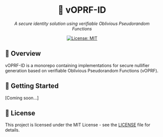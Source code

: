 <div align="center">

# 🔐 vOPRF-ID

*A secure identity solution using verifiable Oblivious Pseudorandom Functions*

[![License: MIT](https://img.shields.io/badge/License-MIT-blue.svg)](https://opensource.org/licenses/MIT)

</div>

## 📝 Overview

vOPRF-ID is a monorepo containing implementations for secure nullifier generation based on verifiable Oblivious Pseudorandom Functions (vOPRF). 

## 🚀 Getting Started

[Coming soon...]

## 📄 License

This project is licensed under the MIT License - see the [LICENSE](LICENSE) file for details.
